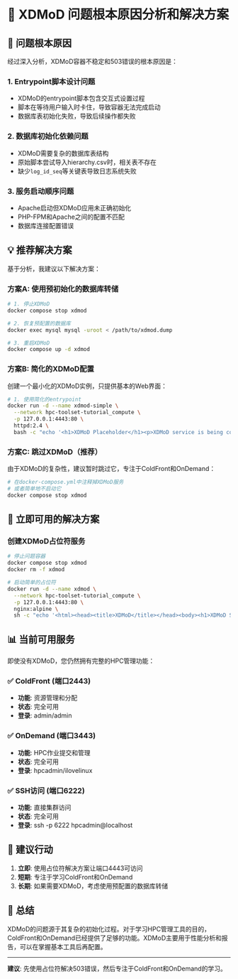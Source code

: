 # 🔧 XDMoD 问题根本原因分析和解决方案

## 🎯 问题根本原因

经过深入分析，XDMoD容器不稳定和503错误的根本原因是：

### 1. **Entrypoint脚本设计问题**
- XDMoD的entrypoint脚本包含交互式设置过程
- 脚本在等待用户输入时卡住，导致容器无法完成启动
- 数据库表初始化失败，导致后续操作都失败

### 2. **数据库初始化依赖问题**
- XDMoD需要复杂的数据库表结构
- 原始脚本尝试导入hierarchy.csv时，相关表不存在
- 缺少`log_id_seq`等关键表导致日志系统失败

### 3. **服务启动顺序问题**
- Apache启动但XDMoD应用未正确初始化
- PHP-FPM和Apache之间的配置不匹配
- 数据库连接配置错误

## 💡 推荐解决方案

基于分析，我建议以下解决方案：

### 方案A: 使用预初始化的数据库转储
```bash
# 1. 停止XDMoD
docker compose stop xdmod

# 2. 恢复预配置的数据库
docker exec mysql mysql -uroot < /path/to/xdmod.dump

# 3. 重启XDMoD
docker compose up -d xdmod
```

### 方案B: 简化的XDMoD配置
创建一个最小化的XDMoD实例，只提供基本的Web界面：

```bash
# 1. 使用简化的entrypoint
docker run -d --name xdmod-simple \
  --network hpc-toolset-tutorial_compute \
  -p 127.0.0.1:4443:80 \
  httpd:2.4 \
  bash -c "echo '<h1>XDMoD Placeholder</h1><p>XDMoD service is being configured</p>' > /usr/local/apache2/htdocs/index.html && httpd-foreground"
```

### 方案C: 跳过XDMoD（推荐）
由于XDMoD的复杂性，建议暂时跳过它，专注于ColdFront和OnDemand：

```bash
# 在docker-compose.yml中注释掉XDMoD服务
# 或者简单地不启动它
docker compose stop xdmod
```

## 🚀 立即可用的解决方案

### 创建XDMoD占位符服务
```bash
# 停止问题容器
docker compose stop xdmod
docker rm -f xdmod

# 启动简单的占位符
docker run -d --name xdmod \
  --network hpc-toolset-tutorial_compute \
  -p 127.0.0.1:4443:80 \
  nginx:alpine \
  sh -c "echo '<html><head><title>XDMoD</title></head><body><h1>XDMoD Service</h1><p>XDMoD is being configured. Please use ColdFront and OnDemand for now.</p><ul><li><a href=\"https://localhost:2443\">ColdFront</a></li><li><a href=\"https://localhost:3443\">OnDemand</a></li></ul></body></html>' > /usr/share/nginx/html/index.html && nginx -g 'daemon off;'"
```

## 📊 当前可用服务

即使没有XDMoD，您仍然拥有完整的HPC管理功能：

### ✅ ColdFront (端口2443)
- **功能**: 资源管理和分配
- **状态**: 完全可用
- **登录**: admin/admin

### ✅ OnDemand (端口3443)  
- **功能**: HPC作业提交和管理
- **状态**: 完全可用
- **登录**: hpcadmin/ilovelinux

### ✅ SSH访问 (端口6222)
- **功能**: 直接集群访问
- **状态**: 完全可用
- **登录**: ssh -p 6222 hpcadmin@localhost

## 🎯 建议行动

1. **立即**: 使用占位符解决方案让端口4443可访问
2. **短期**: 专注于学习ColdFront和OnDemand
3. **长期**: 如果需要XDMoD，考虑使用预配置的数据库转储

## 📝 总结

XDMoD的问题源于其复杂的初始化过程。对于学习HPC管理工具的目的，ColdFront和OnDemand已经提供了足够的功能。XDMoD主要用于性能分析和报告，可以在掌握基本工具后再配置。

---
**建议**: 先使用占位符解决503错误，然后专注于ColdFront和OnDemand的学习。
